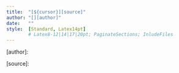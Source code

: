```yaml
---
title:  "[${cursor}][source]"
author: "[][author]"
date:   ""
style:  [Standard, Latex14pt]
        # Latex8-12|14|17|20pt; PaginateSections; InludeFiles
---
```




[comment]: # (URLs)

   [author]: 

   [source]: 
